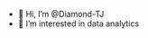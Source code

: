 - 👋 Hi, I’m @Diamond-TJ
- 👀 I’m interested in data analytics


<!---
Diamond-TJ/Diamond-TJ is a ✨ special ✨ repository because its `README.md` (this file) appears on your GitHub profile.
You can click the Preview link to take a look at your changes.
--->

